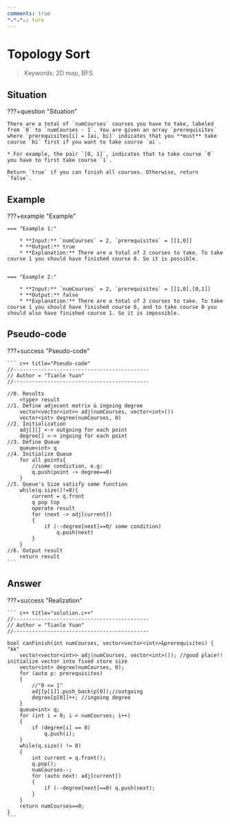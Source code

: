 ```yaml
---
comments: true
ᴴₒᴴₒᴴₒ: ture
---
```


# **Topology Sort**

>Keywords: 2D map, BFS

## **Situation**
???+question "Situation"

    There are a total of `numCourses` courses you have to take, labeled from `0` to `numCourses - 1`. You are given an array `prerequisites` where `prerequisites[i] = [ai, bi]` indicates that you **must** take course `bi` first if you want to take course `ai`.

    * For example, the pair `[0, 1]`, indicates that to take course `0` you have to first take course `1`.
  
    Return `true` if you can finish all courses. Otherwise, return `false`.

## **Example**
???+example "Example"

    === "Example 1:"

        * **Input:** `numCourses` = 2, `prerequisites` = [[1,0]]
        * **Output:** true
        * **Explanation:** There are a total of 2 courses to take. To take course 1 you should have finished course 0. So it is possible.


    === "Example 2:"

        * **Input:** `numCourses` = 2, `prerequisites` = [[1,0],[0,1]]
        * **Output:** false
        * **Explanation:** There are a total of 2 courses to take. To take course 1 you should have finished course 0, and to take course 0 you should also have finished course 1. So it is impossible.


## **Pseudo-code**
???+success "Pseudo-code"

    ``` c++ title="Pseudo-code"
    //--------------------------------------------
    // Author = "Tianle Yuan"
    //--------------------------------------------

    //0. Results
        <type> result
    //1. Define adjecent matrix & ingoing degree
        vector<vector<int>> adj(numCourses, vector<int>())
        vector<int> degree(numCourses, 0)
    //2. Initialization
        adj[][] <-> outgoing for each point
        degree[] <-> ingoing for each point
    //3. Define Queue
        queue<int> q
    //4. Initialize Queue
        for all points{
            //some condiction, e.g:
            q.push(point -> degree==0)
        }
    //5. Queue's Size satisfy some function
        while(q.size()!=0){
            current = q.front
            q pop top
            operate result
            for (next -> adj[current])
            {
                if (--degree[next]==0/ some condition) 
                    q.push(next)
            }
        }
    //6. Output result
        return result
    ```

## **Answer**
???+success "Realization"

    ``` c++ title="solution.c++"
    //--------------------------------------------
    // Author = "Tianle Yuan"
    //--------------------------------------------
    
    bool canFinish(int numCourses, vector<vector<int>>&prerequisites) { "kk"
        vector<vector<int>> adj(numCourses, vector<int>()); //good place!! initialize vector into fixed store size 
        vector<int> degree(numCourses, 0);
        for (auto p: prerequisites)
        {
            //"0 <= 1"
            adj[p[1]].push_back(p[0]);//outgoing 
            degree[p[0]]++; //ingoing degree
        }
        queue<int> q;
        for (int i = 0; i < numCourses; i++)
        {
            if (degree[i] == 0)
                q.push(i);
        }
        while(q.size() != 0)
        {
            int current = q.front();
            q.pop();
            numCourses--;
            for (auto next: adj[current])
            {
                if (--degree[next]==0) q.push(next);
            }
        }
        return numCourses==0;
    }
    ```